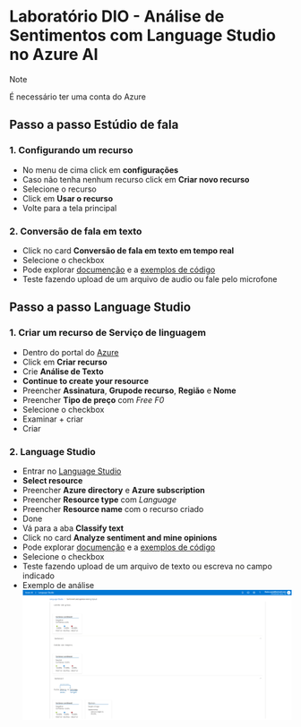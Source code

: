 # Laboratório DIO - Análise de Sentimentos com Language Studio no Azure AI
> [!NOTE]
> É necessário ter uma conta do Azure
## Passo a passo Estúdio de fala
### 1. Configurando um recurso 
  - No menu de cima click em **configurações**
  - Caso não tenha nenhum recurso click em **Criar novo recurso**
  - Selecione o recurso
  - Click em **Usar o recurso**
  - Volte para a tela principal
### 2. Conversão de fala em texto
  - Click no card **Conversão de fala em texto em tempo real**
  - Selecione o checkbox
  - Pode explorar [documenção](https://learn.microsoft.com/pt-br/azure/ai-services/speech-service/speech-to-text) e a [exemplos de código](https://github.com/Azure-Samples/cognitive-services-speech-sdk)
  - Teste fazendo upload de um arquivo de audio ou fale pelo microfone

## Passo a passo Language Studio 
### 1. Criar um recurso de Serviço de linguagem
  - Dentro do portal do [Azure](https://portal.azure.com/#home)
  - Click em **Criar recurso**
  - Crie **Análise de Texto**
  - **Continue to create your resource**
  - Preencher **Assinatura**, **Grupode recurso**, **Região** e **Nome**
  - Preencher **Tipo de preço** com *Free F0*
  - Selecione o checkbox
  - Examinar + criar
  - Criar
### 2. Language Studio
  - Entrar no [Language Studio](https://language.cognitive.azure.com/home)
  - **Select resource**
  - Preencher **Azure directory** e **Azure subscription**
  - Preencher **Resource type** com *Language*
  - Preencher **Resource name** com o recurso criado
  - Done
  - Vá para a aba **Classify text**
  - Click no card **Analyze sentiment and mine opinions**
  - Pode explorar [documenção](https://learn.microsoft.com/pt-br/azure/ai-services/language-service/sentiment-opinion-mining/quickstart?tabs=linux&pivots=programming-language-csharp) e a [exemplos de código](https://github.com/Azure/azure-sdk-for-python/tree/main/sdk/textanalytics/azure-ai-textanalytics/samples)
  - Selecione o checkbox
  - Teste fazendo upload de um arquivo de texto ou escreva no campo indicado
  - Exemplo de análise
    ![Img1](/inputs/language.cognitive.azure.png)
